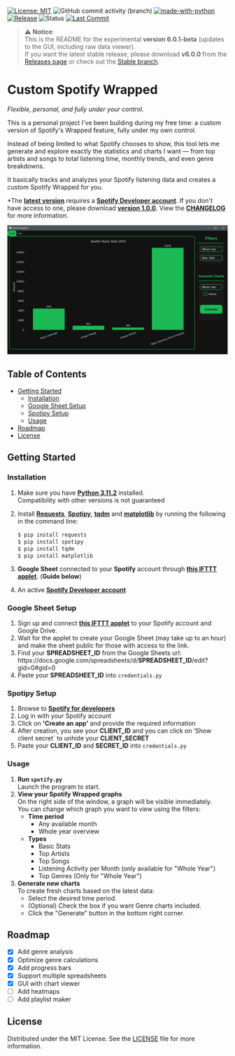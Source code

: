 [![License: MIT](https://img.shields.io/badge/License-MIT-maroon.svg)](LICENSE) ![GitHub commit activity (branch)](https://img.shields.io/github/commit-activity/t/WilleGyr/Spotify_Wrapped?label=Total%20commits&color=%2313A15C) [![made-with-python](https://img.shields.io/badge/Language-Python%203.11.2-1f425f.svg?logo=python)](https://www.python.org/) [![Release](https://img.shields.io/badge/Release-v6.0.0-blue)](https://github.com/WilleGyr/Spotify_Wrapped/releases/tag/v6.0.0) ![Status](https://img.shields.io/badge/Status-Active-darkgreen.svg) [![Last Commit](https://img.shields.io/github/last-commit/WilleGyr/Spotify_Wrapped?color=brightgreen&label=Last%20Commit)](https://github.com/WilleGyr/Spotify_Wrapped/commits/main)



> ⚠️ **Notice**:  
> This is the README for the experimental **version 6.0.1-beta** (updates to the GUI, including raw data viewer).  
> If you want the latest stable release, please download **v6.0.0** from the [Releases page](https://github.com/yourname/yourrepo/releases) or check out the [Stable branch](https://github.com/WilleGyr/Spotify_Wrapped/tree/stable).

# Custom Spotify Wrapped
*Flexible, personal, and fully under your control.*

This is a personal project I've been building during my free time:
a custom version of Spotify's Wrapped feature, fully under my own control.

Instead of being limited to what Spotify chooses to show,
this tool lets me generate and explore exactly the statistics and charts I want —
from top artists and songs to total listening time, monthly trends, and even genre breakdowns.

It basically tracks and analyzes your Spotify listening data and creates a custom Spotify Wrapped for you.

*The **[latest version](https://github.com/WilleGyr/Spotify_Wrapped/releases/latest)** requires a **[Spotify Developer account](https://developer.spotify.com/)**. If you don't have access to one, please download **[version 1.0.0](https://github.com/WilleGyr/Spotify_Wrapped/releases/tag/v1.0.0)**. View the **[CHANGELOG](CHANGELOG)** for more information.

![Alt text](Images/Interface_Showcase.gif)

## Table of Contents
- [Getting Started](#getting-started)
    - [Installation](#installation)
    - [Google Sheet Setup](#google-sheet-setup)
    - [Spotipy Setup](#spotipy-setup)
    - [Usage](#usage)
- [Roadmap](#roadmap)
- [License](#license)

## Getting Started
### Installation
1. Make sure you have **[Python 3.11.2](https://www.python.org/downloads/)** installed.<br>
Compatibility with other versions is not guaranteed

2. Install **[Requests](https://pypi.org/project/requests/)**, **[Spotipy](https://spotipy.readthedocs.io/en/2.24.0/)**, **[tqdm](https://github.com/tqdm/tqdm)** and **[matplotlib](https://matplotlib.org/)** by running the following in the command line:
    ```
    $ pip install requests
    $ pip install spotipy
    $ pip install tqdm
    $ pip install matplotlib
    ```
3. **Google Sheet** connected to your **Spotify** account through **[this IFTTT applet](https://ifttt.com/applets/nin7BxVm-keep-a-log-of-your-recently-played-tracks)**. (**Guide below**)
4. An active **[Spotify Developer account](https://developer.spotify.com/)**
 
### Google Sheet Setup
1. Sign up and connect **[this IFTTT applet](https://ifttt.com/applets/nin7BxVm-keep-a-log-of-your-recently-played-tracks)** to your Spotify account and Google Drive.
2. Wait for the applet to create your Google Sheet (may take up to an hour) and make the sheet public for those with access to the link.
3. Find your **SPREADSHEET_ID** from the Google Sheets url:<br>
h<span>ttps://docs.goo</span>gle.com/spreadsheets/d/**SPREADSHEET_ID**/edit?gid=0#gid=0
4. Paste your **SPREADSHEET_ID** into `credentials.py`

### Spotipy Setup
1. Browse to **[Spotify for developers](https://developer.spotify.com/dashboard/applications)**
2. Log in with your Spotify account
3. Click on **'Create an app'** and provide the required information
4. After creation, you see your **CLIENT_ID** and you can click on ‘Show client secret` to unhide your **CLIENT_SECRET**
5. Paste your **CLIENT_ID** and **SECRET_ID** into `credentials.py`

### Usage
1. <b>Run `spotify.py` </b><br>
Launch the program to start.
2. <b>View your Spotify Wrapped graphs</b><br>
On the right side of the window, a graph will be visible immediately.<br>
You can change which graph you want to view using the filters:
    - <b>Time period</b>
        - Any available month
        - Whole year overview
    - <b>Types</b>
        - Basic Stats
        - Top Artists
        - Top Songs
        - Listening Activity per Month (only available for "Whole Year")
        - Top Genres (Only for "Whole Year")
3. <b>Generate new charts</b><br>
To create fresh charts based on the latest data:
    - Select the desired time period.
    - (Optional) Check the box if you want Genre charts included.
    - Click the "Generate" button in the bottom right corner.

## Roadmap
- [x] Add genre analysis
- [x] Optimize genre calculations
- [x] Add progress bars
- [x] Support multiple spreadsheets
- [x] GUI with chart viewer
- [ ] Add heatmaps
- [ ] Add playlist maker

## License
Distributed under the MIT License. See the [LICENSE](LICENSE) file for more information.